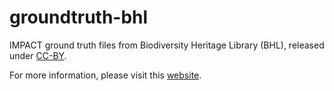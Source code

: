 groundtruth-bhl
===============

IMPACT ground truth files from Biodiversity Heritage Library (BHL), released under [CC-BY](http://creativecommons.org/licenses/by/3.0/).

For more information, please visit this [website](https://www.digitisation.eu/impact-bhl-europe-collaboration/).
